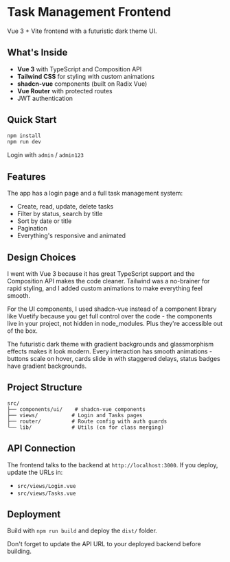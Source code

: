 # Task Management Frontend

Vue 3 + Vite frontend with a futuristic dark theme UI.

## What's Inside

- **Vue 3** with TypeScript and Composition API
- **Tailwind CSS** for styling with custom animations
- **shadcn-vue** components (built on Radix Vue)
- **Vue Router** with protected routes
- JWT authentication

## Quick Start

```bash
npm install
npm run dev
```

Login with `admin` / `admin123`

## Features

The app has a login page and a full task management system:
- Create, read, update, delete tasks
- Filter by status, search by title
- Sort by date or title
- Pagination
- Everything's responsive and animated

## Design Choices

I went with Vue 3 because it has great TypeScript support and the Composition API makes the code cleaner. Tailwind was a no-brainer for rapid styling, and I added custom animations to make everything feel smooth.

For the UI components, I used shadcn-vue instead of a component library like Vuetify because you get full control over the code - the components live in your project, not hidden in node_modules. Plus they're accessible out of the box.

The futuristic dark theme with gradient backgrounds and glassmorphism effects makes it look modern. Every interaction has smooth animations - buttons scale on hover, cards slide in with staggered delays, status badges have gradient backgrounds.

## Project Structure

```
src/
├── components/ui/    # shadcn-vue components
├── views/           # Login and Tasks pages
├── router/          # Route config with auth guards
└── lib/             # Utils (cn for class merging)
```

## API Connection

The frontend talks to the backend at `http://localhost:3000`. If you deploy, update the URLs in:
- `src/views/Login.vue`
- `src/views/Tasks.vue`

## Deployment

Build with `npm run build` and deploy the `dist/` folder.

Don't forget to update the API URL to your deployed backend before building.
